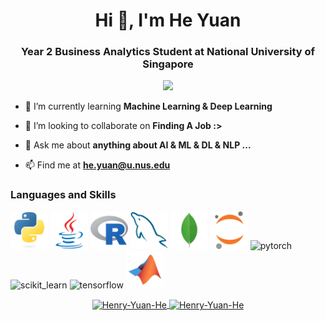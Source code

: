 <h1 align="center">Hi 👋, I'm He Yuan</h1>

<h3 align="center">Year 2 Business Analytics Student at National University of Singapore</h3>

<p align="center"> 
  <img src="https://komarev.com/ghpvc/?username=Henry-Yuan-He"&style=plastic/> 
</p>




- 🌱 I’m currently learning **Machine Learning & Deep Learning**

- 👯 I’m looking to collaborate on **Finding A Job :>**

- 💬 Ask me about **anything about AI & ML & DL & NLP ...**

- 📫 Find me at **he.yuan@u.nus.edu**




### Languages and Skills

<p align="left">
  <img src="https://raw.githubusercontent.com/devicons/devicon/master/icons/python/python-original.svg" alt="python" width="60" height="60"/> 
  <img src="https://raw.githubusercontent.com/devicons/devicon/master/icons/java/java-original.svg" alt="java" width="60" height="60"/> 
  <img src="https://raw.githubusercontent.com/devicons/devicon/master/icons/r/r-original.svg" alt="r" width="60" height="60"/>
  <img src="https://raw.githubusercontent.com/devicons/devicon/master/icons/mysql/mysql-original.svg" alt="mysql"width="60" height="60"/> 
  <img src="https://raw.githubusercontent.com/devicons/devicon/master/icons/mongodb/mongodb-original.svg" alt="mongodb" width="60" height="60"/>
  <img src="https://raw.githubusercontent.com/devicons/devicon/master/icons/jupyter/jupyter-original.svg" alt="jupyter" width="60" height="60"/>
  <img src="https://www.vectorlogo.zone/logos/pytorch/pytorch-icon.svg" alt="pytorch" width="60" height="60"/>
  <img src="https://upload.wikimedia.org/wikipedia/commons/0/05/Scikit_learn_logo_small.svg" alt="scikit_learn" width="60" height="60"/> 
  <img src="https://www.vectorlogo.zone/logos/tensorflow/tensorflow-icon.svg" alt="tensorflow" width="60" height="60"/> 
   <img src="https://raw.githubusercontent.com/devicons/devicon/master/icons/matlab/matlab-original.svg" alt="matlab" width="60" height="60"/>
</p>




<p align="center">
<a href="https://github.com/Henry-Yuan-He">
  <img height="160em" align="center" src="https://github-readme-stats.vercel.app/api/top-langs?username=Henry-Yuan-He&show_icons=true&locale=en&layout=compact&langs_count=8&theme=algolia" alt="Henry-Yuan-He"/>
  <img height="160em" align="center" src="https://github-readme-stats.vercel.app/api?username=Henry-Yuan-He&show_icons=true&locale=en&theme=algolia&include_all_commits=true&count_private=true" alt="Henry-Yuan-He"/>
</a>
</p>





